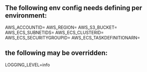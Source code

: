 ## The following env config needs defining per environment:

AWS_ACCOUNTID=
AWS_REGION=
AWS_S3_BUCKET=
AWS_ECS_SUBNETIDS=
AWS_ECS_CLUSTERID=
AWS_ECS_SECURITYGROUPID=
AWS_ECS_TASKDEFINITIONARN=

## the following may be overridden:

LOGGING_LEVEL=info

